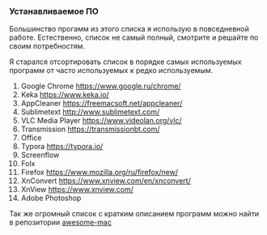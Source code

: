 ### Устанавливаемое ПО

Большинство прогамм из этого списка я использую в повседневной работе. Естественно, список не самый полный, смотрите и решайте по своим потребностям.

Я старался отсортировать список в порядке самых используемых программ от часто используемых к редко используемым.

1. Google Chrome <https://www.google.ru/chrome/>
2. Keka <https://www.keka.io/>
3. AppCleaner https://freemacsoft.net/appcleaner/
4. Sublimetext <http://www.sublimetext.com/>
5. VLC Media Player <https://www.videolan.org/vlc/>
6. Transmission https://transmissionbt.com/
7. Office
8. Typora <https://typora.io/>
9. Screenflow
10. Folx
11. Firefox <https://www.mozilla.org/ru/firefox/new/>
12. XnConvert <https://www.xnview.com/en/xnconvert/>
13. XnView <https://www.xnview.com/>
14. Adobe Photoshop

Так же огромный список с кратким описанием программ можно найти в репозитории [awesome-mac](https://github.com/jaywcjlove/awesome-mac)